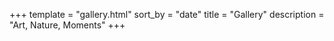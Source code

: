 +++
template = "gallery.html"
sort_by = "date"
title = "Gallery"
description = "Art, Nature, Moments"
+++
